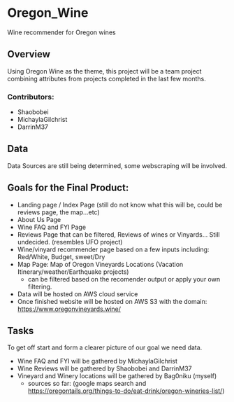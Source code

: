 # Oregon_Wine
Wine recommender for Oregon wines

## Overview
Using Oregon Wine as the theme, this project will be a team project combining attributes from projects completed in the last few months.

### Contributors:
- Shaobobei
- MichaylaGilchrist
- DarrinM37

## Data
Data Sources are still being determined, some webscraping will be involved.

## Goals for the Final Product:
- Landing page / Index Page   (still do not know what this will be, could be reviews page, the map...etc)
- About Us Page
- Wine FAQ and FYI Page
- Reviews Page that can be filtered, Reviews of wines or Vinyards... Still undecided. (resembles UFO project)
- Wine/vinyard recommender page based on a few inputs including: Red/White, Budget, sweet/Dry
- Map Page: Map of Oregon Vineyards Locations (Vacation Itinerary/weather/Earthquake projects)
    - can be filtered based on the recomender output or apply your own filtering.
- Data will be hosted on AWS cloud service
- Once finished website will be hosted on AWS S3 with the domain:  https://www.oregonvineyards.wine/

## Tasks
To get off start and form a clearer picture of our goal we need data. 
- Wine FAQ and FYI will be gathered by MichaylaGilchrist
- Wine Reviews will be gathered by Shaobobei and DarrinM37
- Vineyard and Winery locations will be gathered by Bag0niku (myself)
    - sources so far:  (google maps search and https://oregontails.org/things-to-do/eat-drink/oregon-wineries-list/)